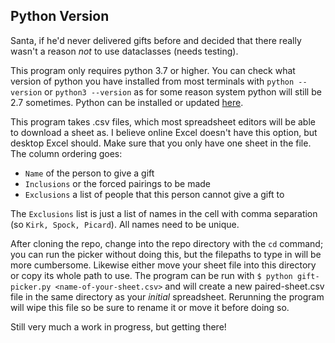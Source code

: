 ## Python Version

Santa, if he'd never delivered gifts before and decided that there really wasn't a reason *not* to use dataclasses (needs testing).

This program only requires python 3.7 or higher. You can check what version of python you have installed
from most terminals with `python --version` or `python3 --version` as for some reason system python will still be 2.7 sometimes.
Python can be installed or updated [here](https://www.python.org/).

This program takes .csv files, which most spreadsheet editors will be able to download a sheet as. I believe online Excel doesn't have this option, but desktop Excel should.
Make sure that you only have one sheet in the file. The column ordering goes: 

* `Name` of the person to give a gift 
* `Inclusions` or the forced pairings to be made
* `Exclusions` a list of people that this person cannot give a gift to 
  
The `Exclusions` list 
is just a list of names in the cell with comma separation (so `Kirk, Spock, Picard`). All names need to be unique.

After cloning the repo, change into the repo directory with the `cd` command; you can run the picker without doing this, but the filepaths to type in 
will be more cumbersome. Likewise either move your sheet file into this directory or copy its whole path to use. The program can be run with
`$ python gift-picker.py <name-of-your-sheet.csv>` and will create a new paired-sheet.csv file in the same directory as your *initial* spreadsheet. Rerunning the 
program will wipe this file so be sure to rename it or move it before doing so.

Still very much a work in progress, but getting there!
